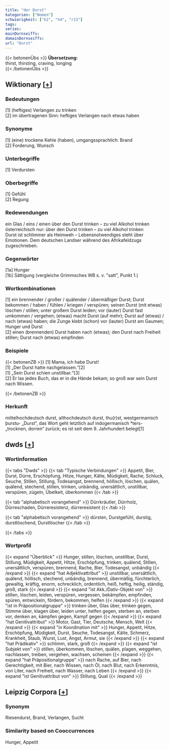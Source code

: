 ```yaml
---
title: "der Durst"
kategorien: ["Nomen"]
schwierigkeit: ["k2", "h4", "r13"]
tags:
series:
mainDornseiffs:
domainDornseiffs:
url: "Durst"
---
```


{{< betonenÜbs >}}
**Übersetzung:**  
thirst, thirsting, craving, longing  
{{< /betonenÜbs >}}

## Wiktionary [[+](https://de.wiktionary.org/wiki/Durst)]

### Bedeutungen
[1] (heftiges) Verlangen zu trinken  
[2] im übertragenen Sinn: heftiges Verlangen nach etwas haben  

### Synonyme
[1] (eine) trockene Kehle (haben), umgangssprachlich: Brand  
[2] Forderung, Wunsch  

### Unterbegriffe
[1] Verdursten  

### Oberbegriffe
[1] Gefühl  
[2] Regung  

### Redewendungen
ein Glas / eins / einen über den Durst trinken – zu viel Alkohol trinken  
österreichisch nur: über den Durst trinken – zu viel Alkohol trinken  
Durst ist schlimmer als Heimweh – Lebensnotwendiges steht über Emotionen. Dem deutschen Landser während des Afrikafeldzugs zugeschrieben.  

### Gegenwörter
[1a] Hunger  
[1b] Sättigung (vergleiche Grimmsches WB s. v. "satt", Punkt 1.)  

### Wortkombinationen
[1] ein brennender / großer / quälender / übermäßiger Durst; Durst bekommen / haben / fühlen / kriegen / verspüren; seinen Durst (mit etwas) löschen / stillen; unter großem Durst leiden;  vor (lauter) Durst fast umkommen / vergehen; (etwas) macht Durst (auf mehr); Durst auf (etwas) / nach (etwas) haben; die Zunge klebt (schon) vor (lauter) Durst am Gaumen; Hunger und Durst  
[2] einen (brennenden) Durst haben nach (etwas); den Durst nach Freiheit stillen; Durst nach (etwas) empfinden  

### Beispiele
{{< betonenZB >}}
[1] Mama, ich habe Durst!  
[1] „Der Durst hatte nachgelassen.“[2]  
[1] „Sein Durst schien unstillbar.“[3]  
[2] Er las jedes Buch, das er in die Hände bekam; so groß war sein Durst nach Wissen.  

{{< /betonenZB >}}
### Herkunft
mittelhochdeutsch durst, althochdeutsch durst, thu(r)st, westgermanisch þurstu- „Durst“, das Wort geht letztlich auf indogermanisch *ters- „trocknen, dorren“ zurück; es ist seit dem 9. Jahrhundert belegt[1]  



## dwds [[+](https://www.dwds.de/wb/Durst)]

### Wortinformation
{{< tabs "Dwds" >}}
{{< tab "Typische Verbindungen" >}}
Appetit, Bier, Durst, Dürre, Erschöpfung, Hitze, Hunger, Kälte, Müdigkeit, Rache, Schluck, Seuche, Stillen, Stillung, Todesangst, brennend, höllisch, löschen, quälen, quälend, stechend, stillen, trinken, unbändig, unersättlich, unstillbar, verspüren, zügeln, Übelkeit, überkommen
{{< /tab >}}

{{< tab "alphabetisch vorangehend" >}}
Dürrkräutler, Dürrholz, Dürreschaden, Dürreresistenz, dürreresistent
{{< /tab >}}

{{< tab "alphabetisch vorangehend" >}}
dürsten, Durstgefühl, durstig, durstlöschend, Durstlöscher
{{< /tab >}}

{{< /tabs >}}

### Wortprofil
{{< expand "Überblick" >}} Hunger, stillen, löschen, unstillbar, Durst, Stillung, Müdigkeit, Appetit, Hitze, Erschöpfung, trinken, quälend, Stillen, unersättlich, verspüren, brennend, Rache, Bier, Todesangst, unbändig {{< /expand >}}
{{< expand "hat Adjektivattribut" >}} unstillbar, unersättlich, quälend, höllisch, stechend, unbändig, brennend, übermäßig, fürchterlich, gewaltig, kräftig, enorm, schrecklich, ordentlich, heiß, heftig, heilig, ständig, groß, stark {{< /expand >}}
{{< expand "ist Akk./Dativ-Objekt von" >}} stillen, löschen, leiden, verspüren, vergessen, bekämpfen, empfinden, spüren, entwickeln, fördern, bekommen, helfen {{< /expand >}}
{{< expand "ist in Präpositionalgruppe" >}} trinken über, Glas über, trinken gegen, Stimme über, klagen über, leiden unter, helfen gegen, sterben an, sterben vor, denken an, kämpfen gegen, Kampf gegen {{< /expand >}}
{{< expand "hat Genitivattribut" >}} Motor, Gast, Tier, Deutsche, Mensch, Welt {{< /expand >}}
{{< expand "in Koordination mit" >}} Hunger, Appetit, Hitze, Erschöpfung, Müdigkeit, Durst, Seuche, Todesangst, Kälte, Schmerz, Krankheit, Staub, Wurst, Lust, Angst, Armut, sie {{< /expand >}}
{{< expand "hat Prädikativ" >}} schlimm, stark, groß {{< /expand >}}
{{< expand "ist Subjekt von" >}} stillen, überkommen, löschen, quälen, plagen, weggehen, nachlassen, treiben, vergehen, wachsen, scheinen {{< /expand >}}
{{< expand "hat Präpositionalgruppe" >}} nach Rache, auf Bier, nach Gerechtigkeit, mit Bier, nach Wissen, nach Öl, nach Blut, nach Erkenntnis, von Liter, nach Freiheit, nach Wasser, nach Leben {{< /expand >}}
{{< expand "ist Genitivattribut von" >}} Stillung, Qual {{< /expand >}}

## Leipzig Corpora [[+](https://corpora.uni-leipzig.de/en/res?word=Durst&corpusId=deu_newscrawl-public_2018)]


### Synonym
Riesendurst, Brand, Verlangen, Sucht


### Similarity based on Cooccurrences
Hunger, Appetit

